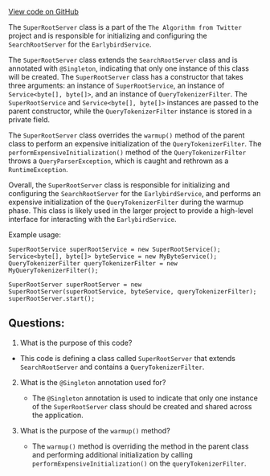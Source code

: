 [View code on GitHub](https://github.com/misbahsy/the-algorithm/src/java/com/twitter/search/earlybird_root/SuperRootServer.java)

The `SuperRootServer` class is a part of the `The Algorithm from Twitter` project and is responsible for initializing and configuring the `SearchRootServer` for the `EarlybirdService`. 

The `SuperRootServer` class extends the `SearchRootServer` class and is annotated with `@Singleton`, indicating that only one instance of this class will be created. The `SuperRootServer` class has a constructor that takes three arguments: an instance of `SuperRootService`, an instance of `Service<byte[], byte[]>`, and an instance of `QueryTokenizerFilter`. The `SuperRootService` and `Service<byte[], byte[]>` instances are passed to the parent constructor, while the `QueryTokenizerFilter` instance is stored in a private field.

The `SuperRootServer` class overrides the `warmup()` method of the parent class to perform an expensive initialization of the `QueryTokenizerFilter`. The `performExpensiveInitialization()` method of the `QueryTokenizerFilter` throws a `QueryParserException`, which is caught and rethrown as a `RuntimeException`.

Overall, the `SuperRootServer` class is responsible for initializing and configuring the `SearchRootServer` for the `EarlybirdService`, and performs an expensive initialization of the `QueryTokenizerFilter` during the warmup phase. This class is likely used in the larger project to provide a high-level interface for interacting with the `EarlybirdService`. 

Example usage:

```
SuperRootService superRootService = new SuperRootService();
Service<byte[], byte[]> byteService = new MyByteService();
QueryTokenizerFilter queryTokenizerFilter = new MyQueryTokenizerFilter();

SuperRootServer superRootServer = new SuperRootServer(superRootService, byteService, queryTokenizerFilter);
superRootServer.start();
```
## Questions: 
 1. What is the purpose of this code?
   - This code is defining a class called `SuperRootServer` that extends `SearchRootServer` and contains a `QueryTokenizerFilter`.

2. What is the `@Singleton` annotation used for?
   - The `@Singleton` annotation is used to indicate that only one instance of the `SuperRootServer` class should be created and shared across the application.

3. What is the purpose of the `warmup()` method?
   - The `warmup()` method is overriding the method in the parent class and performing additional initialization by calling `performExpensiveInitialization()` on the `queryTokenizerFilter`.